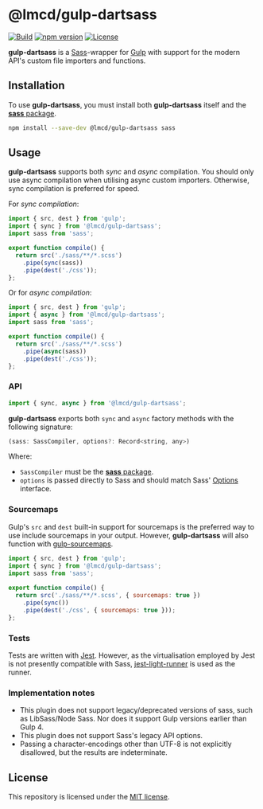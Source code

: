 # @lmcd/gulp-dartsass

[![Build](https://github.com/lachlanmcdonald/gulp-dartsass/actions/workflows/build.yml/badge.svg?branch=main)][build-link] [![npm version](https://badge.fury.io/js/%40lmcd%2Fgulp-dartsass.svg)][package-link] [![License](https://img.shields.io/badge/License-MIT-blue.svg)][license-link] 

**gulp-dartsass** is a [Sass]-wrapper for [Gulp] with support for the modern API's custom file importers and functions.

## Installation

To use **gulp-dartsass**, you must install both **gulp-dartsass** itself and the [**sass** package][sass-npm].

```sh
npm install --save-dev @lmcd/gulp-dartsass sass
```

## Usage

**gulp-dartsass** supports both _sync_ and _async_ compilation. You should only use async compilation when utilising async custom importers. Otherwise, sync compilation is preferred for speed.

For _sync compilation_:

```js
import { src, dest } from 'gulp';
import { sync } from '@lmcd/gulp-dartsass';
import sass from 'sass';

export function compile() {
  return src('./sass/**/*.scss')
    .pipe(sync(sass))
    .pipe(dest('./css'));
};
```

Or for _async compilation_:

```js
import { src, dest } from 'gulp';
import { async } from '@lmcd/gulp-dartsass';
import sass from 'sass';

export function compile() {
  return src('./sass/**/*.scss')
    .pipe(async(sass))
    .pipe(dest('./css'));
};
```

### API

```js
import { sync, async } from '@lmcd/gulp-dartsass';
```

**gulp-dartsass** exports both `sync` and `async` factory methods with the following signature:

```js
(sass: SassCompiler, options?: Record<string, any>)
```

Where:

- `SassCompiler` must be the [**sass** package][sass-npm].
- `options` is passed directly to Sass and should match Sass' [Options] interface.

### Sourcemaps

Gulp's `src` and `dest` built-in support for sourcemaps is the preferred way to use include sourcemaps in your output. However, **gulp-dartsass** will also function with [gulp-sourcemaps].

```js
import { src, dest } from 'gulp';
import { sync } from '@lmcd/gulp-dartsass';
import sass from 'sass';
 
export function compile() {
  return src('./sass/**/*.scss', { sourcemaps: true })
  	.pipe(sync())
  	.pipe(dest('./css', { sourcemaps: true }));
};
```

### Tests

Tests are written with [Jest](https://jestjs.io/). However, as the virtualisation employed by Jest is not presently compatible with Sass, [jest-light-runner](https://github.com/nicolo-ribaudo/jest-light-runner) is used as the runner.

### Implementation notes

- This plugin does not support legacy/deprecated versions of sass, such as LibSass/Node Sass. Nor does it support Gulp versions earlier than Gulp 4.
- This plugin does not support Sass's legacy API options.
- Passing a character-encodings other than UTF-8 is not explicitly disallowed, but the results are indeterminate.

## License

This repository is licensed under the [MIT license][license-link].

[sass-npm]: https://www.npmjs.com/package/sass
[Sass]: https://sass-lang.com/
[Gulp]: https://gulpjs.com/
[gulp-sourcemaps]: https://www.npmjs.com/package/gulp-sourcemaps
[license-link]: https://github.com/lachlanmcdonald/gulp-dartsass/blob/main/LICENSE
[build-link]: https://github.com/lachlanmcdonald/gulp-dartsass/actions
[package-link]: https://www.npmjs.com/package/@lmcd/gulp-dartsass
[Options]: https://sass-lang.com/documentation/js-api/interfaces/options/
